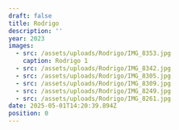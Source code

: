 ```yaml
---
draft: false
title: Rodrigo
description: ''
year: 2023
images:
  - src: /assets/uploads/Rodrigo/IMG_8353.jpg
    caption: Rodrigo 1
  - src: /assets/uploads/Rodrigo/IMG_8342.jpg
  - src: /assets/uploads/Rodrigo/IMG_8305.jpg
  - src: /assets/uploads/Rodrigo/IMG_8309.jpg
  - src: /assets/uploads/Rodrigo/IMG_8249.jpg
  - src: /assets/uploads/Rodrigo/IMG_8261.jpg
date: 2025-05-01T14:20:39.894Z
position: 0
---
```


